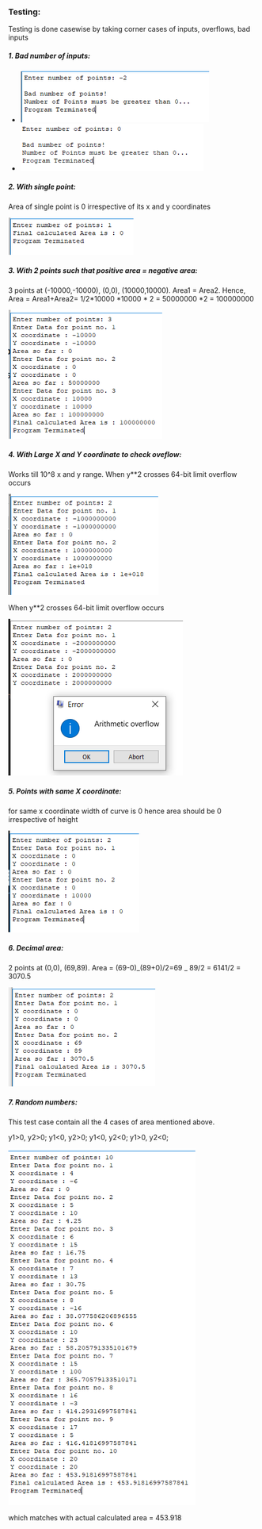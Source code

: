 ### Testing:

Testing is done casewise by taking corner cases of inputs, overflows, bad inputs

##### 1. Bad number of inputs:

- ![](image/README/1613964394372.png)
- ![](image/README/1613964422255.png)

##### 2. With single point:

Area of single point is 0 irrespective of its x and y coordinates

![](image/README/1613964504809.png)

##### 3. With 2 points such that positive area = negative area:

3 points at (-10000,-10000), (0,0), (10000,10000). Area1 = Area2. Hence, Area = Area1+Area2= 1/2*10000 *10000 * 2 = 50000000 *2 = 100000000

![](image/README/1614069901251.png)

##### 4. With Large X and Y coordinate to check oveflow:

Works till 10^8 x and y range. When y\*\*2 crosses 64-bit limit overflow occurs

![](image/README/1614069760529.png)

When y\*\*2 crosses 64-bit limit overflow occurs

![](image/README/1614069710035.png)

##### 5. Points with same X coordinate:

for same x coordinate width of curve is 0 hence area should be 0 irrespective of height

![](image/README/1614092627166.png)

##### 6. Decimal area:

2 points at (0,0), (69,89). Area = (69-0)_(89+0)/2=69 _ 89/2 = 6141/2 = 3070.5

![](image/README/1613965025262.png)

##### 7. Random numbers:

This test case contain all the 4 cases of area mentioned above.

y1>0, y2>0; y1<0, y2>0; y1<0, y2<0; y1>0, y2<0;

![](image/README/1614070151380.png)

which matches with actual calculated area = 453.918
